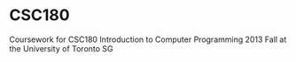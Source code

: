 # CSC180
Coursework for CSC180 Introduction to Computer Programming 2013 Fall at the University of Toronto SG
